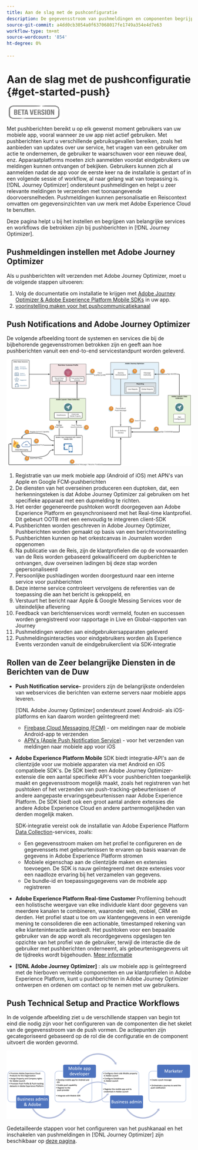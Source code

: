 ```yaml
---
title: Aan de slag met de pushconfiguratie
description: De gegevensstroom van pushmeldingen en componenten begrijpen
source-git-commit: a4dd0cb3054a0f637068017fe1749a354e4d7e63
workflow-type: tm+mt
source-wordcount: '854'
ht-degree: 0%

---
```


# Aan de slag met de pushconfiguratie {#get-started-push}

![](assets/do-not-localize/badge.png)

Met pushberichten bereikt u op elk gewenst moment gebruikers van uw mobiele app, vooral wanneer ze uw app niet actief gebruiken. Met pushberichten kunt u verschillende gebruiksgevallen bereiken, zoals het aanbieden van updates over uw service, het vragen van een gebruiker om actie te ondernemen, de gebruiker te waarschuwen voor een nieuwe deal, enz. Apparaatplatforms moeten zich aanmelden voordat eindgebruikers uw meldingen kunnen ontvangen of bekijken. Gebruikers kunnen zich al aanmelden nadat de app voor de eerste keer na de installatie is gestart of in een volgende sessie of workflow, al naar gelang wat van toepassing is. [!DNL Journey Optimizer] ondersteunt pushmeldingen en helpt u zeer relevante meldingen te verzenden met toonaangevende doorvoersnelheden. Pushmeldingen kunnen personalisatie en Reiscontext omvatten om gegevensinzichten van uw merk met Adobe Experience Cloud te benutten.

Deze pagina helpt u bij het instellen en begrijpen van belangrijke services en workflows die betrokken zijn bij pushberichten in [!DNL Journey Optimizer].

## Pushmeldingen instellen met Adobe Journey Optimizer

Als u pushberichten wilt verzenden met Adobe Journey Optimizer, moet u de volgende stappen uitvoeren:

1. Volg de documentatie om installatie te krijgen met [Adobe Journey Optimizer &amp; Adobe Experience Platform Mobile SDKs](https://aep-sdks.gitbook.io/docs/beta/adobe-journey-optimizer) in uw app.
1. [voorinstelling maken voor het pushcommunicatiekanaal](configuration/message-presets.md)

## Push Notifications and Adobe Journey Optimizer

De volgende afbeelding toont de systemen en services die bij de bijbehorende gegevensstromen betrokken zijn en geeft aan hoe pushberichten vanuit een end-to-end servicestandpunt worden geleverd.

![](assets/push-flow.png)

1. Registratie van uw merk mobiele app (Android of iOS) met APN&#39;s van Apple en Google FCM-pushberichten
1. De diensten van het overseinen produceren een duptoken, dat, een herkenningsteken is dat Adobe Journey Optimizer zal gebruiken om het specifieke apparaat met een dupmelding te richten.
1. Het eerder gegenereerde pushtoken wordt doorgegeven aan Adobe Experience Platform en gesynchroniseerd met het Real-time klantprofiel. Dit gebeurt OOTB met een eenvoudig te integreren client-SDK
1. Pushberichten worden geschreven in Adobe Journey Optimizer, Pushberichten worden gemaakt op basis van een berichtvoorinstelling
1. Pushberichten kunnen op het orkestcanvas in Journalen worden opgenomen
1. Na publicatie van de Reis, zijn de klantprofielen die op de voorwaarden van de Reis worden gebaseerd gekwalificeerd om dupberichten te ontvangen, duw overseinen ladingen bij deze stap worden gepersonaliseerd
1. Persoonlijke pushladingen worden doorgestuurd naar een interne service voor pushberichten
1. Deze interne service controleert vervolgens de referenties van de toepassing die aan het bericht is gekoppeld, en
1. Verstuurt het bericht naar Apple &amp; Google Messing Services voor de uiteindelijke aflevering
1. Feedback van berichtenservices wordt vermeld, fouten en successen worden geregistreerd voor rapportage in Live en Global-rapporten van Journey
1. Pushmeldingen worden aan eindgebruikersapparaten geleverd
1. Pushmeldingsinteracties voor eindgebruikers worden als Experience Events verzonden vanuit de eindgebruikerclient via SDK-integratie

## Rollen van de Zeer belangrijke Diensten in de Berichten van de Duw

* **Push Notification service-** providers zijn de belangrijkste onderdelen van webservices die berichten van externe servers naar mobiele apps leveren.

   [!DNL Adobe Journey Optimizer]  ondersteunt zowel Android- als iOS-platforms en kan daarom worden geïntegreerd met:
   * [Firebase Cloud Messaging (FCM)](https://firebase.google.com/docs/cloud-messaging)  - om meldingen naar de mobiele Android-app te verzenden
   * [APN&#39;s (Apple Push Notification Service)](https://developer.apple.com/library/archive/documentation/NetworkingInternet/Conceptual/RemoteNotificationsPG/APNSOverview.html)  - voor het verzenden van meldingen naar mobiele app voor iOS

* **Adobe Experience Platform Mobile** SDK biedt integratie-API&#39;s aan de clientzijde voor uw mobiele apparaten via met Android en iOS compatibele SDK&#39;s. De SDK biedt een Adobe Journey Optimizer-extensie die een aantal specifieke API&#39;s voor pushberichten toegankelijk maakt en gegevensstroom mogelijk maakt, zoals het registreren van het pushtoken of het verzenden van push-tracking-gebeurtenissen of andere aangepaste ervaringsgebeurtenissen naar Adobe Experience Platform. De SDK biedt ook een groot aantal andere extensies die andere Adobe Experience Cloud en andere partnermogelijkheden van derden mogelijk maken.

   SDK-integratie vereist ook de installatie van Adobe Experience Platform [Data Collection](https://experienceleague.adobe.com/docs/launch/using/home.html)-services, zoals:

   * Een gegevensstroom maken om het profiel te configureren en de gegevenssets met gebeurtenissen te ervaren op basis waarvan de gegevens in Adobe Experience Platform stromen
   * Mobiele eigenschap aan de clientzijde maken en extensies toevoegen. De SDK is nauw geïntegreerd met deze extensies voor een naadloze ervaring bij het verzamelen van gegevens.
   * De bundle-id en toepassingsgegevens van de mobiele app registreren

* **Adobe Experience Platform Real-time Customer**
Profileming behoudt een holistische weergave van elke individuele klant door gegevens van meerdere kanalen te combineren, waaronder web, mobiel, CRM en derden. Het profiel staat u toe om uw klantengegevens in een verenigde mening te consolideren die een actionable, timestamped rekening van elke klanteninteractie aanbiedt. Het pushtoken voor een bepaalde gebruiker van de app wordt als recordgegevens opgeslagen ten opzichte van het profiel van de gebruiker, terwijl de interactie die de gebruiker met pushberichten onderneemt, als gebeurtenisgegevens uit de tijdreeks wordt bijgehouden. [Meer informatie](https://experienceleague.adobe.com/docs/experience-platform/profile/home.html)

* **[!DNL Adobe Journey Optimizer]** : als uw mobiele app is geïntegreerd met de hierboven vermelde componenten en uw klantprofielen in Adobe Experience Platform, kunt u pushberichten in Adobe Journey Optimizer ontwerpen en ordenen om contact op te nemen met uw gebruikers.

## Push Technical Setup and Practice Workflows

In de volgende afbeelding ziet u de verschillende stappen van begin tot eind die nodig zijn voor het configureren van de componenten die het skelet van de gegevensstroom van de push vormen. De actiepunten zijn gecategoriseerd gebaseerd op de rol die de configuratie en de component uitvoert die worden gevormd.

![](assets/user-flow.png)


Gedetailleerde stappen voor het configureren van het pushkanaal en het inschakelen van pushmeldingen in [!DNL Journey Optimizer] zijn beschikbaar op [deze pagina](push-configuration.md).
